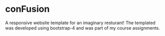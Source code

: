 # conFusion
A responsive website template for an imaginary resturant! The templated was developed using bootstrap-4 and was part of my course assignments.
